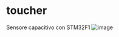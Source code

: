 # toucher
Sensore capacitivo con STM32F1
![image](https://github.com/fablabromagna-org/toucher/assets/249618/b7eb5445-5e70-4458-81dc-d9276e218794)
